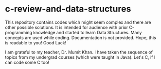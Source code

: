 # c-review-and-data-structures
This repository contains codes which might seem complex and there are other possible solutions. It is intended for audience with prior C-programming knowledge and started to learn Data Structures. Many concepts are used while coding. Documentation is not provided. Hope, this is readable to you! Good Luck!

I am grateful to my teacher, Dr. Mumit Khan. I have taken the sequence of topics from my undergrad courses (which were taught in Java). Let's C, if I can code some C too!
